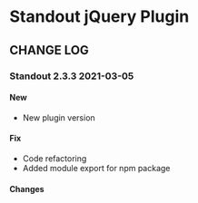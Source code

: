 # Standout jQuery Plugin

## CHANGE LOG

### Standout 2.3.3 2021-03-05

#### New
* New plugin version

#### Fix
* Code refactoring
* Added module export for npm package

#### Changes